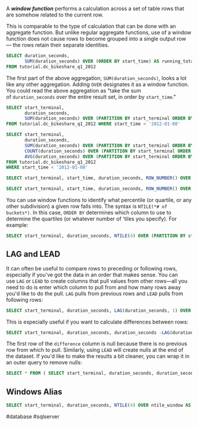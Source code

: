 A ***window function*** performs a calculation across a set of table rows that are somehow related to the current row.

This is comparable to the type of calculation that can be done with an aggregate function. But unlike regular aggregate functions, use of a window function does not cause rows to become grouped into a single output row — the rows retain their separate identities.


```sql
SELECT duration_seconds, 
	   SUM(duration_seconds) OVER (ORDER BY start_time) AS running_total 
FROM tutorial.dc_bikeshare_q1_2012
```

The first part of the above aggregation, `SUM(duration_seconds)`, looks a lot like any other aggregation. Adding `OVER` designates it as a window function. You could read the above aggregation as "take the sum of `duration_seconds` _over_ the entire result set, in order by `start_time`."

```sql
SELECT start_terminal, 
	   duration_seconds, 
	   SUM(duration_seconds) OVER (PARTITION BY start_terminal ORDER BY start_time) AS running_total 
FROM tutorial.dc_bikeshare_q1_2012 WHERE start_time < '2012-01-08'
```

```sql
SELECT start_terminal, 
	   duration_seconds, 
	   SUM(duration_seconds) OVER (PARTITION BY start_terminal ORDER BY start_time) AS running_total, 
	   COUNT(duration_seconds) OVER (PARTITION BY start_terminal ORDER BY start_time) AS running_count, 
	   AVG(duration_seconds) OVER (PARTITION BY start_terminal ORDER BY start_time) AS running_avg 
FROM tutorial.dc_bikeshare_q1_2012 
WHERE start_time < '2012-01-08'
```

```sql
SELECT start_terminal, start_time, duration_seconds, ROW_NUMBER() OVER (ORDER BY start_time) AS row_number FROM tutorial.dc_bikeshare_q1_2012 WHERE start_time < '2012-01-08'
```

```sql
SELECT start_terminal, start_time, duration_seconds, ROW_NUMBER() OVER (PARTITION BY start_terminal ORDER BY start_time) AS row_number FROM tutorial.dc_bikeshare_q1_2012 WHERE start_time < '2012-01-08'
```

You can use window functions to identify what percentile (or quartile, or any other subdivision) a given row falls into. The syntax is `NTILE(*# of buckets*)`. In this case, `ORDER BY` determines which column to use to determine the quartiles (or whatever number of 'tiles you specify). For example:

```sql
SELECT start_terminal, duration_seconds, NTILE(4) OVER (PARTITION BY start_terminal ORDER BY duration_seconds) AS quartile, NTILE(5) OVER (PARTITION BY start_terminal ORDER BY duration_seconds) AS quintile, NTILE(100) OVER (PARTITION BY start_terminal ORDER BY duration_seconds) AS percentile FROM tutorial.dc_bikeshare_q1_2012 WHERE start_time < '2012-01-08' ORDER BY start_terminal, duration_seconds
```

## LAG and LEAD

It can often be useful to compare rows to preceding or following rows, especially if you've got the data in an order that makes sense. You can use `LAG` or `LEAD` to create columns that pull values from other rows—all you need to do is enter which column to pull from and how many rows away you'd like to do the pull. `LAG` pulls from previous rows and `LEAD` pulls from following rows:

```sql
SELECT start_terminal, duration_seconds, LAG(duration_seconds, 1) OVER (PARTITION BY start_terminal ORDER BY duration_seconds) AS lag, LEAD(duration_seconds, 1) OVER (PARTITION BY start_terminal ORDER BY duration_seconds) AS lead FROM tutorial.dc_bikeshare_q1_2012 WHERE start_time < '2012-01-08' ORDER BY start_terminal, duration_seconds
```

This is especially useful if you want to calculate differences between rows:

```sql
SELECT start_terminal, duration_seconds, duration_seconds -LAG(duration_seconds, 1) OVER (PARTITION BY start_terminal ORDER BY duration_seconds) AS difference FROM tutorial.dc_bikeshare_q1_2012 WHERE start_time < '2012-01-08' ORDER BY start_terminal, duration_seconds
```

The first row of the `difference` column is null because there is no previous row from which to pull. Similarly, using `LEAD` will create nulls at the end of the dataset. If you'd like to make the results a bit cleaner, you can wrap it in an outer query to remove nulls:

```sql
SELECT * FROM ( SELECT start_terminal, duration_seconds, duration_seconds -LAG(duration_seconds, 1) OVER (PARTITION BY start_terminal ORDER BY duration_seconds) AS difference FROM tutorial.dc_bikeshare_q1_2012 WHERE start_time < '2012-01-08' ORDER BY start_terminal, duration_seconds ) sub WHERE sub.difference IS NOT NULL
```

## Windows Alias

```sql
SELECT start_terminal, duration_seconds, NTILE(4) OVER ntile_window AS quartile, NTILE(5) OVER ntile_window AS quintile, NTILE(100) OVER ntile_window AS percentile FROM tutorial.dc_bikeshare_q1_2012 WHERE start_time < '2012-01-08' WINDOW ntile_window AS (PARTITION BY start_terminal ORDER BY duration_seconds) ORDER BY start_terminal, duration_seconds
```

#database #sqlserver 